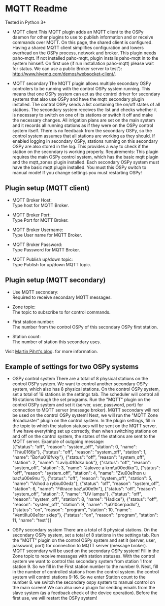 MQTT Readme
====

Tested in Python 3+

* MQTT client
This MQTT plugin adds an MQTT client to the OSPy daemon for other plugins to use to publish information and or receive commands over MQTT. On this page, the shared client is configured. Having a shared MQTT client simplifies configuration and lowers overhead on the OSPy process, network and broker. 
This plugin needs paho-mqtt. If not installed paho-mqtt, plugin installs paho-mqtt in to the system himself. On first use (if run installation paho-mqtt) please wait for status. We can use a public Broker server to test'): http://www.hivemq.com/demos/websocket-client/.

* MQTT secondary
The MQTT plugin allows multiple secondary OSPy controlers to be running with the control OSPy system running. This means that one OSPy system can act as the control driver for secondary systems that also use OSPy and have the mqtt_secondary plugin installed. The control OSPy sends a list containing the on/off states of all stations. The secondary system receives the list and checks whether it is necessary to switch on one of its stations or switch it off and make the necessary changes. All irrigation plans are set on the main system and it records all running stations as if they were on the OSPy control system itself. There is no feedback from the secondary  OSPy, so the control system assumes that all stations are working as they should. If enabled logging in secondary OSPy, stations running on this secondary OSPy are also stored in the log. This provides a way to check if the station on the secondary is working properly. Requirements: This plugin requires the main OSPy control system, which has the basic mqtt plugin and the mqtt_zones plugin installed. Each secondary OSPy system must have the basic mqtt plugin installed. You must this OSPy switch to manual mode! If you change settings you must restarting OSPy! 

Plugin setup (MQTT client)
-----------

* MQTT Broker Host:  
  Type host for MQTT Broker.

* MQTT Broker Port:  
  Type Port for MQTT Broker.

* MQTT Broker Username:  
  Type User name for MQTT Broker.

* MQTT Broker Password:  
  Type Password for MQTT Broker.

* MQTT Publish up/down topic:  
  Type Publish for up/down MQTT topic. 

Plugin setup (MQTT secondary)
-----------

* Use MQTT secondary:  
  Required to receive secondary MQTT messages.

* Zone topic:  
  The topic to subscribe to for control commands.

* First station number:  
  The number from the control OSPy of this secondary OSPy first station.

* Station count:  
  The number of station this secondary uses.


Visit [Martin Pihrt's blog](http://www.pihrt.com). for more information.

Example of settings for two OSPy systems
-----------
* OSPy control system
There are a total of 8 physical stations on the control OSPy system. We want to control another secondary OSPy system, which also has 8 physical stations. On the control OSPy system, set a total of 16 stations in the settings tab. The scheduler will control all 16 stations through the set programs. Run the "MQTT" plugin on the control OSPy system and set it (server, user, password, port) for connection to MQTT server (message broker). MQTT secondary will not be used on the control OSPy system! Next, we will run the "MQTT Zone Broadcaster" plugin on the control system. In the plugin settings, fill in the topic to which the station statuses will be sent on the MQTT server. If we have everything set up correctly, then when switching stations on and off on the control system, the states of the stations are sent to the MQTT server. 
Example of outgoing message:<br>
[{"status": "off", "reason": "system_off", "station": 0, "name": "Th\u016fje"}, {"status": "off", "reason": "system_off", "station": 1, "name": "Bor\u016fvky"}, {"status": "off", "reason": "system_off", "station": 2, "name": "Lavi\u010dka bok"}, {"status": "off", "reason": "system_off", "station": 3, "name": "Jalovec a krm\u00edtko"}, {"status": "off", "reason": "system_off", "station": 4, "name": "Z\u00e1hon u baz\u00e9nu "}, {"status": "off", "reason": "system_off", "station": 5, "name": "Vchod a ryb\u00edz"}, {"status": "off", "reason": "system_off", "station": 6, "name": "Filtrace baz\u00e9n"}, {"status": "off", "reason": "system_off", "station": 7, "name": "UV lampa"}, {"status": "off", "reason": "system_off", "station": 8, "name": "Hadice"}, {"status": "off", "reason": "system_off", "station": 9, "name": "\u010cerpadlo"}, {"status": "on", "reason": "program", "station": 10, "name": "Ventil\u00e1tor sklep"}, {"status": "on", "reason": "program", "station": 11, "name": "test"}]

* OSPy secondary system
There are a total of 8 physical stations. On the secondary OSPy system, set a total of 8 stations in the settings tab. Run the "MQTT" plugin on the control OSPy system and set it (server, user, password, port) for connection to MQTT server (message broker). MQTT secondary will be used on the secondary OSPy system! Fill in the Zone topic to receive messages with station statuses. With the control system we want to control this secondary system from station 1 from station 9. So we fill in the First station number to the number 9. Next, fill in the number of controlled stations from the control system. the control system will control stations 9-16. So we enter Station count to the number 8. we switch the secondary ospy system to manual control on the main screen! We can also use a plugin for sending emails from the slave system (as a feedback check of the device operation). Before the first use, we will restart the OSPy system!
